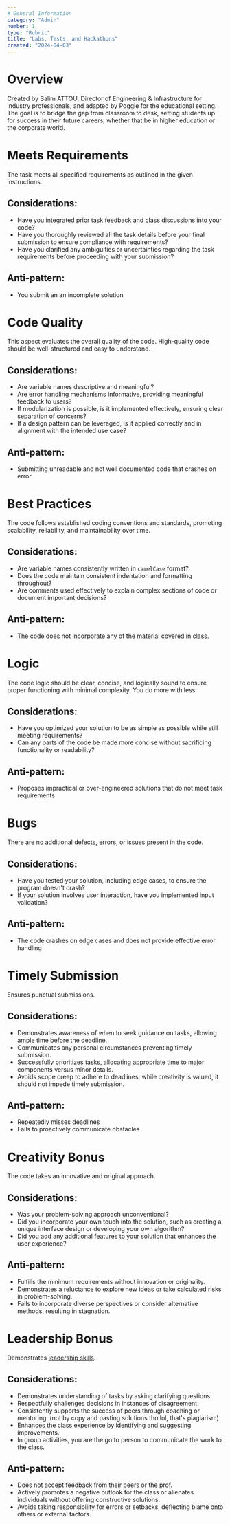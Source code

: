 ```yaml
---
# General Information
category: "Admin"
number: 1
type: "Rubric"
title: "Labs, Tests, and Hackathons"
created: "2024-04-03"
---
```


# Overview

Created by Salim ATTOU, Director of Engineering & Infrastructure for industry professionals, and adapted by Poggie for the educational setting. The goal is to bridge the gap from classroom to desk, setting students up for success in their future careers, whether that be in higher education or the corporate world.

# Meets Requirements

The task meets all specified requirements as outlined in the given instructions.

## Considerations:

- Have you integrated prior task feedback and class discussions into your code?
- Have you thoroughly reviewed all the task details before your final submission to ensure compliance with requirements?
- Have you clarified any ambiguities or uncertainties regarding the task requirements before proceeding with your submission?

## Anti-pattern:

- You submit an an incomplete solution

# Code Quality

This aspect evaluates the overall quality of the code. High-quality code should be well-structured and easy to understand.

## Considerations:

- Are variable names descriptive and meaningful?
- Are error handling mechanisms informative, providing meaningful feedback to users?
- If modularization is possible, is it implemented effectively, ensuring clear separation of concerns?
- If a design pattern can be leveraged, is it applied correctly and in alignment with the intended use case?

## Anti-pattern:

- Submitting unreadable and not well documented code that crashes on error.

# Best Practices

The code follows established coding conventions and standards, promoting scalability, reliability, and maintainability over time.

## Considerations:

- Are variable names consistently written in `camelCase` format?
- Does the code maintain consistent indentation and formatting throughout?
- Are comments used effectively to explain complex sections of code or document important decisions?

## Anti-pattern:

- The code does not incorporate any of the material covered in class.

# Logic

The code logic should be clear, concise, and logically sound to ensure proper functioning with minimal complexity. You do more with less.

## Considerations:

- Have you optimized your solution to be as simple as possible while still meeting requirements?
- Can any parts of the code be made more concise without sacrificing functionality or readability?

## Anti-pattern:

- Proposes impractical or over-engineered solutions that do not meet task requirements

# Bugs

There are no additional defects, errors, or issues present in the code.

## Considerations:

- Have you tested your solution, including edge cases, to ensure the program doesn't crash?
- If your solution involves user interaction, have you implemented input validation?

## Anti-pattern:

- The code crashes on edge cases and does not provide effective error handling

# Timely Submission

Ensures punctual submissions.

## Considerations:

- Demonstrates awareness of when to seek guidance on tasks, allowing ample time before the deadline.
- Communicates any personal circumstances preventing timely submission.
- Successfully prioritizes tasks, allocating appropriate time to major components versus minor details.
- Avoids scope creep to adhere to deadlines; while creativity is valued, it should not impede timely submission.

## Anti-pattern:

- Repeatedly misses deadlines
- Fails to proactively communicate obstacles

# Creativity Bonus

The code takes an innovative and original approach.

## Considerations:

- Was your problem-solving approach unconventional?
- Did you incorporate your own touch into the solution, such as creating a unique interface design or developing your own algorithm?
- Did you add any additional features to your solution that enhances the user experience?

## Anti-pattern:

- Fulfills the minimum requirements without innovation or originality.
- Demonstrates a reluctance to explore new ideas or take calculated risks in problem-solving.
- Fails to incorporate diverse perspectives or consider alternative methods, resulting in stagnation.

# Leadership Bonus

Demonstrates [leadership skills](https://www.amazon.jobs/content/en/our-workplace/leadership-principles).

## Considerations:

- Demonstrates understanding of tasks by asking clarifying questions.
- Respectfully challenges decisions in instances of disagreement.
- Consistently supports the success of peers through coaching or mentoring. (not by copy and pasting solutions tho lol, that's plagiarism)
- Enhances the class experience by identifying and suggesting improvements.
- In group activities, you are the go to person to communicate the work to the class.

## Anti-pattern:

- Does not accept feedback from their peers or the prof.
- Actively promotes a negative outlook for the class or alienates individuals without offering constructive solutions.
- Avoids taking responsibility for errors or setbacks, deflecting blame onto others or external factors.
